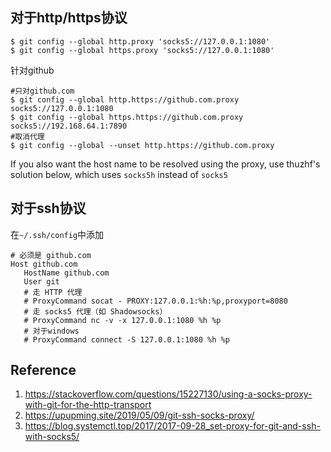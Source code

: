 ## 对于http/https协议

```shell
$ git config --global http.proxy 'socks5://127.0.0.1:1080'
$ git config --global https.proxy 'socks5://127.0.0.1:1080'
```

针对github

```shell
#只对github.com
$ git config --global http.https://github.com.proxy socks5://127.0.0.1:1080
$ git config --global https.https://github.com.proxy socks5://192.168.64.1:7890
#取消代理
$ git config --global --unset http.https://github.com.proxy
```

If you also want the host name to be resolved using the proxy, use thuzhf's solution below, which uses `socks5h` instead of `socks5`

## 对于ssh协议

在`~/.ssh/config`中添加

```
# 必须是 github.com
Host github.com
   HostName github.com
   User git
   # 走 HTTP 代理
   # ProxyCommand socat - PROXY:127.0.0.1:%h:%p,proxyport=8080
   # 走 socks5 代理（如 Shadowsocks）
   # ProxyCommand nc -v -x 127.0.0.1:1080 %h %p
   # 对于windows
   # ProxyCommand connect -S 127.0.0.1:1080 %h %p
```



## Reference

1. https://stackoverflow.com/questions/15227130/using-a-socks-proxy-with-git-for-the-http-transport
2. https://upupming.site/2019/05/09/git-ssh-socks-proxy/
3. https://blog.systemctl.top/2017/2017-09-28_set-proxy-for-git-and-ssh-with-socks5/